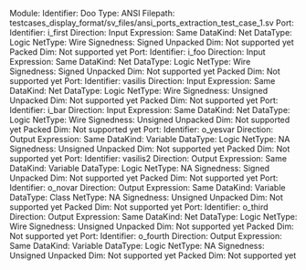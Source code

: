 Module:
  Identifier: Doo
  Type: ANSI
  Filepath: testcases_display_format/sv_files/ansi_ports_extraction_test_case_1.sv
  Port: 
    Identifier: i_first
    Direction: Input
    Expression: Same
    DataKind: Net
    DataType: Logic
    NetType: Wire
    Signedness: Signed
    Unpacked Dim: Not supported yet
    Packed Dim: Not supported yet
  Port: 
    Identifier: i_foo
    Direction: Input
    Expression: Same
    DataKind: Net
    DataType: Logic
    NetType: Wire
    Signedness: Signed
    Unpacked Dim: Not supported yet
    Packed Dim: Not supported yet
  Port: 
    Identifier: vasilis
    Direction: Input
    Expression: Same
    DataKind: Net
    DataType: Logic
    NetType: Wire
    Signedness: Unsigned
    Unpacked Dim: Not supported yet
    Packed Dim: Not supported yet
  Port: 
    Identifier: i_bar
    Direction: Input
    Expression: Same
    DataKind: Net
    DataType: Logic
    NetType: Wire
    Signedness: Unsigned
    Unpacked Dim: Not supported yet
    Packed Dim: Not supported yet
  Port: 
    Identifier: o_yesvar
    Direction: Output
    Expression: Same
    DataKind: Variable
    DataType: Logic
    NetType: NA
    Signedness: Unsigned
    Unpacked Dim: Not supported yet
    Packed Dim: Not supported yet
  Port: 
    Identifier: vasilis2
    Direction: Output
    Expression: Same
    DataKind: Variable
    DataType: Logic
    NetType: NA
    Signedness: Signed
    Unpacked Dim: Not supported yet
    Packed Dim: Not supported yet
  Port: 
    Identifier: o_novar
    Direction: Output
    Expression: Same
    DataKind: Variable
    DataType: Class
    NetType: NA
    Signedness: Unsigned
    Unpacked Dim: Not supported yet
    Packed Dim: Not supported yet
  Port: 
    Identifier: o_third
    Direction: Output
    Expression: Same
    DataKind: Net
    DataType: Logic
    NetType: Wire
    Signedness: Unsigned
    Unpacked Dim: Not supported yet
    Packed Dim: Not supported yet
  Port: 
    Identifier: o_fourth
    Direction: Output
    Expression: Same
    DataKind: Variable
    DataType: Logic
    NetType: NA
    Signedness: Unsigned
    Unpacked Dim: Not supported yet
    Packed Dim: Not supported yet

